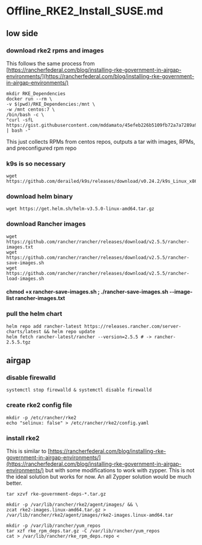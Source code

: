 # Offline\_RKE2\_Install\_SUSE.md

## low side

### download rke2 rpms and images

This follows the same process from [https://rancherfederal.com/blog/installing-rke-government-in-airgap-environments/](https://rancherfederal.com/blog/installing-rke-government-in-airgap-environments/)

```text
mkdir RKE_Dependencies
docker run --rm \
-v $(pwd)/RKE_Dependencies:/mnt \
-w /mnt centos:7 \
/bin/bash -c \
"curl -sfL https://gist.githubusercontent.com/mddamato/45efeb226b5109fb72a7a7289a943bf3/raw | bash -"
```

This just collects RPMs from centos repos, outputs a tar with images, RPMs, and preconfigured rpm repo

### k9s is so necessary

```text
wget https://github.com/derailed/k9s/releases/download/v0.24.2/k9s_Linux_x86_64.tar.gz
```

### download helm binary

```text
wget https://get.helm.sh/helm-v3.5.0-linux-amd64.tar.gz
```

### download Rancher images

```text
wget https://github.com/rancher/rancher/releases/download/v2.5.5/rancher-images.txt
wget https://github.com/rancher/rancher/releases/download/v2.5.5/rancher-save-images.sh
wget https://github.com/rancher/rancher/releases/download/v2.5.5/rancher-load-images.sh
```

#### chmod +x rancher-save-images.sh ; ./rancher-save-images.sh --image-list rancher-images.txt

### pull the helm chart

```text
helm repo add rancher-latest https://releases.rancher.com/server-charts/latest && helm repo update
helm fetch rancher-latest/rancher --version=2.5.5 # -> rancher-2.5.5.tgz
```

## airgap

### disable firewalld

```text
systemctl stop firewalld & systemctl disable firewalld
```

### create rke2 config file

```text
mkdir -p /etc/rancher/rke2
echo "selinux: false" > /etc/rancher/rke2/config.yaml
```

### install rke2

This is similar to [https://rancherfederal.com/blog/installing-rke-government-in-airgap-environments/](https://rancherfederal.com/blog/installing-rke-government-in-airgap-environments/) but with some modifications to work with zypper. This is not the ideal solution but works for now. An all Zypper solution would be much better.

```text
tar xzvf rke-government-deps-*.tar.gz

mkdir -p /var/lib/rancher/rke2/agent/images/ && \
zcat rke2-images.linux-amd64.tar.gz > /var/lib/rancher/rke2/agent/images/rke2-images.linux-amd64.tar

mkdir -p /var/lib/rancher/yum_repos
tar xzf rke_rpm_deps.tar.gz -C /var/lib/rancher/yum_repos
cat > /var/lib/rancher/rke_rpm_deps.repo <
```

